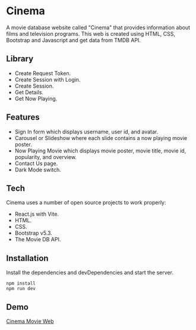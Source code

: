 #  Cinema

A movie database website called "Cinema" that provides information about films and television programs. This web is created using HTML, CSS, Bootstrap and Javascript and get data from TMDB API.

## Library 

- Create Request Token.
- Create Session with Login.
- Create Session.
- Get Details.
- Get Now Playing.

## Features

- Sign In form which displays username, user id, and avatar.
- Carousel or Slideshow where each slide contains a now playing movie poster.
- Now Playing Movie which displays movie poster, movie title, movie id, popularity, and overview.
- Contact Us page.
- Dark Mode switch.

## Tech

Cinema uses a number of open source projects to work properly:

- React.js with Vite.
- HTML.
- CSS.
- Bootstrap v5.3.
- The Movie DB API.

## Installation

Install the dependencies and devDependencies and start the server.

```shr
npm install
npm run dev
```

## Demo
[Cinema Movie Web](https://cinema-movie-web.netlify.app)

